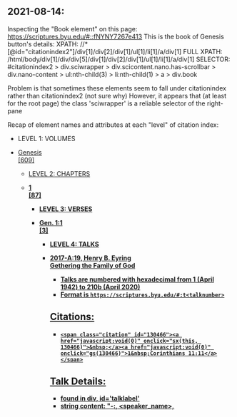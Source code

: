 ## 2021-08-14:

Inspecting the "Book element" on this page: https://scriptures.byu.edu/#::fNYNY7267e413
This is the book of Genesis button's details:
XPATH:      //*[@id="citationindex2"]/div[1]/div[2]/div[1]/ul[1]/li[1]/a/div[1]
FULL XPATH: /html/body/div[1]/div/div[5]/div[1]/div[2]/div[1]/ul[1]/li[1]/a/div[1]
SELECTOR:   #citationindex2 > div.sciwrapper > div.scicontent.nano.has-scrollbar > div.nano-content > ul:nth-child(3) > li:nth-child(1) > a > div.book

Problem is that sometimes these elements seem to fall under citationindex rather than citationindex2 (not sure why)
However, it appears that (at least for the root page) the class 'sciwrapper' is a reliable selector of the right-pane

Recap of element names and attributes at each "level" of citation index:

- LEVEL 1: VOLUMES
<div class="sciwrapper">
    <div class="scicontent nano has-scrollbar">
        <div class="nano-content" tabindex="0">
            <div class="volumetitle">
            <ul class="volumecontents">
                <li class="grid">
                    <a href="javascript:void(0);" onclick="getFilter('101')">
                        <div class="book">Genesis</div>
                        <div class="citationcount">[609]</div>
                        
- LEVEL 2: CHAPTERS
<div class="sciwrapper">
    <div class="scicontent nano has-scrollbar">
        <div class="nano-content" tabindex="0">
            <b class="chaptertitle">
            <ul class="chaptersblock">
                <li>
                    <a href="javascript:void(0);" onclick="getFilter('101', '1')">
                        <div class="chap">1</div>
                        <div class="citationcount">[87]</div>

- LEVEL 3: VERSES
<div class="sciwrapper">
    <div class="scicontent nano has-scrollbar">
        <div class="nano-content" tabindex="0">
            <ul class="referencesblock">
                <li>
                    <a href="javascript:void(0);" onclick="getFilter('101', '1', '1', '')">
                        <div class="reference">Gen. 1:1</div>
                        <div class="citationcount">[3]</div>
                        
- LEVEL 4: TALKS
<div class="sciwrapper">
    <div class="scicontent nano has-scrollbar">
        <div class="nano-content" tabindex="0">
            <div class="volumetitle">
            <ul class="referencesblock">
                <li>
                    <a href="javascript:void(0);" class="refcounter" onclick="getTalk('8226', '132593');">
                        <div class="reference referencewatch referencelisten">2017-A:19, Henry B. Eyring</div>
                        <div class="talktitle talktitlewatch talktitlelisten">Gethering the Family of God</div>







- Talks are numbered with hexadecimal from 1 (April 1942) to 210b (April 2020)
- Format is `https://scriptures.byu.edu/#:t<talknumber>`

## Citations:
- `<span class="citation" id="130466"><a href="javascript:void(0)" onclick="sx(this, 130466)">&nbsp;</a><a href="javascript:void(0)" onclick="gs(130466)">1&nbsp;Corinthians 11:11</a></span>`


## Talk Details:
- found in div, id='talklabel'
- string content: "<year>-<month-initial>:<talknumber>, <speaker_name>, <title>"
`<div id="talklabel" class="visiblelabel"><a href="javascript:void(0);" onclick="getConf('2015', 'A');">2015–A</a>:14, Bonnie L. Oscarson, Defenders of the Family Proclamation</div>`


```
import requests
r = requests.get(url)
with open('text.txt', 'w', encoding='utf-8') as f:
    f.write(r.text)
```

d2e664b: having issues after 0x720 because 0x721 doesn't exist.
- Weirdly, the talk 0x720 is in between 0x631 and 0x632 (1967 October)

https://scriptures.byu.edu/#:t630:g889
https://scriptures.byu.edu/#:t631:g889
https://scriptures.byu.edu/#:t720:g889 (??????)
https://scriptures.byu.edu/#:t632:g889
https://scriptures.byu.edu/#:t633:g889
etc...


- 0x719: https://scriptures.byu.edu/#:t719 is (1970 October)


OCT 1970: 6f7-71f (i.e 1783-1823)
APR 1971: 7d0-7fb (i.e. 2000-2043)

Also, 0x721 



8361 is the last talk that has a id='primary' marker for the main body
(i.e. things are different starting in 2019-A)


## Footnotes
- First instance: talk 3672


## By Scripture:
citation index: https://scriptures.byu.edu/#::fNYNY7267e401 (1919411201)


## By Scripture (full citation):
- citation index: https://scriptures.byu.edu/#::c
- Genesis:        https://scriptures.byu.edu/#::c065
- Genesis 1:      https://scriptures.byu.edu/#::c06501
- Genesis 1:1:    https://scriptures.byu.edu/#::c065011
- Genesis 1:1-2:  https://scriptures.byu.edu/#::c065011c
- Genesis 1:1-3:  https://scriptures.byu.edu/#::c065011d
- Genesis 2:      https://scriptures.byu.edu/#::c06502
- Genesis 2:1 JST https://scriptures.byu.edu/#::c465021
- Genesis 3:1     https://scriptures.byu.edu/#::c065031

OT:
Genesis 065 (101)
Exodus  066 (102)
...
Malachi 08b (139)

NT:
Matthew 08c (140)
...
Revelation 0a6 (166)

BOM
...

AofF: 196 (406)



pattern: "https://scriptures.byu.edu/#::c bbb cc"
listed individually: "https://scriptures.byu.edu/#::fNYNY7267e401 bbb cc "


## Plan for new approach:
- Start: 'https://scriptures.byu.edu/#::fNYNY7267e401'


## Good Refs
- https://scripturetools.net/statistics
